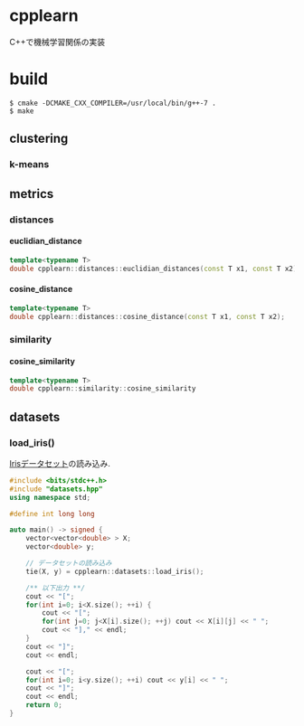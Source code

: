 # cpplearn
C++で機械学習関係の実装

# build
```
$ cmake -DCMAKE_CXX_COMPILER=/usr/local/bin/g++-7 .
$ make
```

## clustering

### k-means

## metrics

### distances

#### euclidian_distance

```c++
template<typename T>
double cpplearn::distances::euclidian_distances(const T x1, const T x2);
```

#### cosine_distance

```c++
template<typename T>
double cpplearn::distances::cosine_distance(const T x1, const T x2);
```

### similarity

#### cosine_similarity

```c++
template<typename T>
double cpplearn::similarity::cosine_similarity
```

## datasets

### load_iris()
[Irisデータセット](https://archive.ics.uci.edu/ml/datasets/iris)の読み込み.

```c++
#include <bits/stdc++.h>
#include "datasets.hpp"
using namespace std;

#define int long long

auto main() -> signed {
    vector<vector<double> > X;
    vector<double> y;

    // データセットの読み込み
    tie(X, y) = cpplearn::datasets::load_iris();

    /** 以下出力 **/
    cout << "[";
    for(int i=0; i<X.size(); ++i) {
        cout << "[";
        for(int j=0; j<X[i].size(); ++j) cout << X[i][j] << " ";
        cout << "]," << endl;
    }
    cout << "]";
    cout << endl;

    cout << "[";
    for(int i=0; i<y.size(); ++i) cout << y[i] << " ";
    cout << "]";
    cout << endl;
    return 0;
}
```
